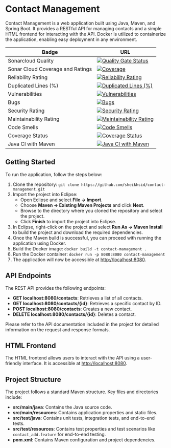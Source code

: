 <h1>Contact Management</h1>

<p>Contact Management is a web application built using Java, Maven, and Spring Boot. It provides a RESTful API for managing contacts and a simple HTML frontend for interacting with the API. Docker is utilized to containerize the application, enabling easy deployment in any environment.</p>

| Badge                                                     | URL                                                                                           |
|-----------------------------------------------------------|-----------------------------------------------------------------------------------------------|
| Sonarcloud Quality                                       | [![Quality Gate Status](https://sonarcloud.io/api/project_badges/measure?project=sheikhsid_contact_management&metric=alert_status)](https://sonarcloud.io/summary/new_code?id=sheikhsid_contact_management) |
| Sonar Cloud Coverage and Ratings                         | [![Coverage](https://sonarcloud.io/api/project_badges/measure?project=sheikhsid_contact_management&metric=coverage)](https://sonarcloud.io/summary/new_code?id=sheikhsid_contact_management) |
| Reliability Rating                                       | [![Reliability Rating](https://sonarcloud.io/api/project_badges/measure?project=sheikhsid_contact_management&metric=reliability_rating)](https://sonarcloud.io/summary/new_code?id=sheikhsid_contact_management) |
| Duplicated Lines (%)                                     | [![Duplicated Lines (%)](https://sonarcloud.io/api/project_badges/measure?project=sheikhsid_contact_management&metric=duplicated_lines_density)](https://sonarcloud.io/summary/new_code?id=sheikhsid_contact_management) |
| Vulnerabilities                                          | [![Vulnerabilities](https://sonarcloud.io/api/project_badges/measure?project=sheikhsid_contact_management&metric=vulnerabilities)](https://sonarcloud.io/summary/new_code?id=sheikhsid_contact_management) |
| Bugs                                                      | [![Bugs](https://sonarcloud.io/api/project_badges/measure?project=sheikhsid_contact_management&metric=bugs)](https://sonarcloud.io/summary/new_code?id=sheikhsid_contact_management) |
| Security Rating                                          | [![Security Rating](https://sonarcloud.io/api/project_badges/measure?project=sheikhsid_contact_management&metric=security_rating)](https://sonarcloud.io/summary/new_code?id=sheikhsid_contact_management) |
| Maintainability Rating                                   | [![Maintainability Rating](https://sonarcloud.io/api/project_badges/measure?project=sheikhsid_contact_management&metric=sqale_rating)](https://sonarcloud.io/summary/new_code?id=sheikhsid_contact_management) |
| Code Smells                                              | [![Code Smells](https://sonarcloud.io/api/project_badges/measure?project=sheikhsid_contact_management&metric=code_smells)](https://sonarcloud.io/summary/new_code?id=sheikhsid_contact_management) |
| Coverage Status                                          | [![Coverage Status](https://coveralls.io/repos/github/sheikhsid/contact-management/badge.svg?branch=master)](https://coveralls.io/github/sheikhsid/contact-management?branch=master) |
| Java CI with Maven                                        | [![Java CI with Maven](https://github.com/sheikhsid/contact-management/actions/workflows/maven.yml/badge.svg)](https://github.com/sheikhsid/contact-management/actions/workflows/maven.yml) |


<h2>Getting Started</h2>

<p>To run the application, follow the steps below:</p>

<ol>
  <li>Clone the repository: <code>git clone https://github.com/sheikhsid/contact-management.git</code></li>
  <li>Import the project into Eclipse:
    <ul>
      <li>Open Eclipse and select <strong>File -> Import</strong>.</li>
      <li>Choose <strong>Maven -> Existing Maven Projects</strong> and click <strong>Next</strong>.</li>
      <li>Browse to the directory where you cloned the repository and select the project.</li>
      <li>Click <strong>Finish</strong> to import the project into Eclipse.</li>
    </ul>
  </li>
  <li>In Eclipse, right-click on the project and select <strong>Run As -> Maven Install</strong> to build the project and download the required dependencies.</li>
  <li>Once the Maven build is successful, you can proceed with running the application using Docker.</li>
  <li>Build the Docker image: <code>docker build -t contact-management .</code></li>
  <li>Run the Docker container: <code>docker run -p 8080:8080 contact-management</code></li>
  <li>The application will now be accessible at <a href="http://localhost:8080">http://localhost:8080</a>.</li>
</ol>

<h2>API Endpoints</h2>

<p>The REST API provides the following endpoints:</p>

<ul>
  <li><strong>GET localhost:8080/contacts</strong>: Retrieves a list of all contacts.</li>
  <li><strong>GET localhost:8080/contacts/{id}</strong>: Retrieves a specific contact by ID.</li>
  <li><strong>POST localhost:8080/contacts</strong>: Creates a new contact.</li>
  <li><strong>DELETE localhost:8080/contacts/{id}</strong>: Deletes a contact.</li>
</ul>

<p>Please refer to the API documentation included in the project for detailed information on the request and response formats.</p>

<h2>HTML Frontend</h2>

<p>The HTML frontend allows users to interact with the API using a user-friendly interface. It is accessible at <a href="http://localhost:8080">http://localhost:8080</a>.</p>

<h2>Project Structure</h2>

<p>The project follows a standard Maven structure. Key files and directories include:</p>

<ul>
    <li><strong>src/main/java</strong>: Contains the Java source code.</li>
    <li><strong>src/main/resources</strong>: Contains application properties and static files.</li>
    <li><strong>src/test/java</strong>: Contains unit tests, integration tests, and end-to-end tests.</li>
    <li><strong>src/test/resources</strong>: Contains test properties and test scenarios like <code>contact_add.feature</code> for end-to-end testing.</li>
    <li><strong>pom.xml</strong>: Contains Maven configuration and project dependencies.</li>
</ul>

